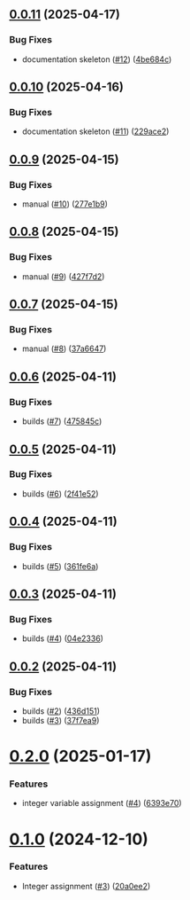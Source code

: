 ## [0.0.11](https://github.com/MathPtt/MathPotato/compare/0.0.10...0.0.11) (2025-04-17)


### Bug Fixes

* documentation skeleton ([#12](https://github.com/MathPtt/MathPotato/issues/12)) ([4be684c](https://github.com/MathPtt/MathPotato/commit/4be684cd156d45084df1eee2da9dfe4fd1ec5f55))

## [0.0.10](https://github.com/MathPtt/MathPotato/compare/0.0.9...0.0.10) (2025-04-16)


### Bug Fixes

* documentation skeleton ([#11](https://github.com/MathPtt/MathPotato/issues/11)) ([229ace2](https://github.com/MathPtt/MathPotato/commit/229ace2bc1a6f0bfe41d2354bb45e1b0a4d8a7a0))

## [0.0.9](https://github.com/MathPtt/MathPotato/compare/0.0.8...0.0.9) (2025-04-15)


### Bug Fixes

* manual ([#10](https://github.com/MathPtt/MathPotato/issues/10)) ([277e1b9](https://github.com/MathPtt/MathPotato/commit/277e1b9b6160ff2455b8dc9612719ded522f4f8a))

## [0.0.8](https://github.com/MathPtt/MathPotato/compare/0.0.7...0.0.8) (2025-04-15)


### Bug Fixes

* manual ([#9](https://github.com/MathPtt/MathPotato/issues/9)) ([427f7d2](https://github.com/MathPtt/MathPotato/commit/427f7d2a19ba1dfeaa3b502053798c9368b53ad6))

## [0.0.7](https://github.com/MathPtt/MathPotato/compare/0.0.6...0.0.7) (2025-04-15)


### Bug Fixes

* manual ([#8](https://github.com/MathPtt/MathPotato/issues/8)) ([37a6647](https://github.com/MathPtt/MathPotato/commit/37a66473739afd60a671bbe28ec3159906922b82))

## [0.0.6](https://github.com/MathPtt/MathPotato/compare/0.0.5...0.0.6) (2025-04-11)


### Bug Fixes

* builds ([#7](https://github.com/MathPtt/MathPotato/issues/7)) ([475845c](https://github.com/MathPtt/MathPotato/commit/475845c37d80418bc6d2db5b0c92d0510d6ebeff))

## [0.0.5](https://github.com/MathPtt/MathPotato/compare/0.0.4...0.0.5) (2025-04-11)


### Bug Fixes

* builds ([#6](https://github.com/MathPtt/MathPotato/issues/6)) ([2f41e52](https://github.com/MathPtt/MathPotato/commit/2f41e5208afd35160b9d3051ded1bee1ae51ad44))

## [0.0.4](https://github.com/MathPtt/MathPotato/compare/0.0.3...0.0.4) (2025-04-11)


### Bug Fixes

* builds ([#5](https://github.com/MathPtt/MathPotato/issues/5)) ([361fe6a](https://github.com/MathPtt/MathPotato/commit/361fe6a56f2a80a90ae9948eea02247bc1df896f))

## [0.0.3](https://github.com/MathPtt/MathPotato/compare/0.0.2...0.0.3) (2025-04-11)


### Bug Fixes

* builds ([#4](https://github.com/MathPtt/MathPotato/issues/4)) ([04e2336](https://github.com/MathPtt/MathPotato/commit/04e2336929775d5da8b1e9c6756dfceebfdf70a0))

## [0.0.2](https://github.com/MathPtt/MathPotato/compare/0.0.1...0.0.2) (2025-04-11)


### Bug Fixes

* builds ([#2](https://github.com/MathPtt/MathPotato/issues/2)) ([436d151](https://github.com/MathPtt/MathPotato/commit/436d151409fee4e5f582d4cbd1a72132088d4616))
* builds ([#3](https://github.com/MathPtt/MathPotato/issues/3)) ([37f7ea9](https://github.com/MathPtt/MathPotato/commit/37f7ea92d230cd1bd4c639d4215f96011a0051b0))

# [0.2.0](https://github.com/PotatoLang/Potato/compare/0.1.0...0.2.0) (2025-01-17)


### Features

* integer variable assignment ([#4](https://github.com/PotatoLang/Potato/issues/4)) ([6393e70](https://github.com/PotatoLang/Potato/commit/6393e7059aec1b5b21ea5a8e44f972f5f515307f))

# [0.1.0](https://github.com/PotatoLang/Potato/compare/0.0.1...0.1.0) (2024-12-10)


### Features

* Integer assignment ([#3](https://github.com/PotatoLang/Potato/issues/3)) ([20a0ee2](https://github.com/PotatoLang/Potato/commit/20a0ee20557a5aeaace349dee068f7a20069470f))
